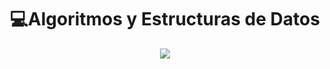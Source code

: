 <h1 align="center"> 💻Algoritmos y Estructuras de Datos </h1>

<div align="center">
<img src="https://media.giphy.com/media/3o751PUITEcyysxiUM/giphy.gif"/>
 </div>
